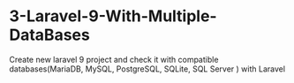 # 3-Laravel-9-With-Multiple-DataBases
Create new laravel 9 project and check it with compatible databases(MariaDB, MySQL, PostgreSQL, SQLite, SQL Server ) with Laravel 

